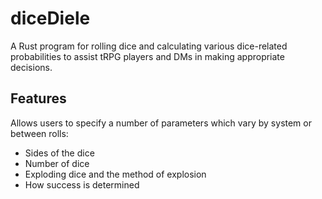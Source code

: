 # diceDiele

A Rust program for rolling dice and calculating various dice-related probabilities to assist tRPG players and DMs in making appropriate decisions.

## Features

Allows users to specify a number of parameters which vary by system or between rolls:
- Sides of the dice
- Number of dice
- Exploding dice and the method of explosion
- How success is determined
